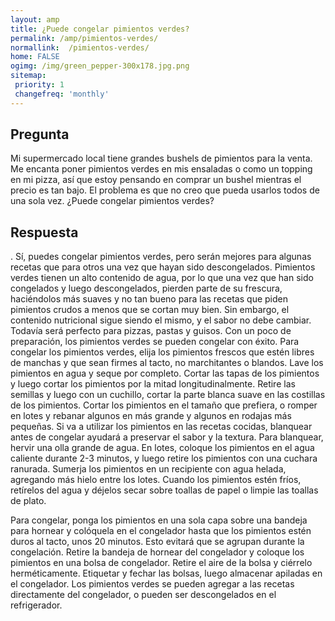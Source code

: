 ```yaml
---
layout: amp
title: ¿Puede congelar pimientos verdes?  
permalink: /amp/pimientos-verdes/
normallink:  /pimientos-verdes/
home: FALSE
ogimg: /img/green_pepper-300x178.jpg.png
sitemap:
 priority: 1
 changefreq: 'monthly'
---
```




## Pregunta

Mi supermercado local tiene grandes bushels de pimientos para la venta. Me encanta poner pimientos verdes en mis ensaladas o como un topping en mi pizza, así que estoy pensando en comprar un bushel mientras el precio es tan bajo. El problema es que no creo que pueda usarlos todos de una sola vez. ¿Puede congelar pimientos verdes?


<amp-img src="https://sepuedecongelar.com/img/green_pepper-300x178.jpg" alt="¿Puede congelar pimientos verdes?" height="400" width="800"></amp-img>


## Respuesta

. Sí, puedes congelar pimientos verdes, pero serán mejores para algunas recetas que para otros una vez que hayan sido descongelados. Pimientos verdes tienen un alto contenido de agua, por lo que una vez que han sido congelados y luego descongelados, pierden parte de su frescura, haciéndolos más suaves y no tan bueno para las recetas que piden pimientos crudos a menos que se cortan muy bien. Sin embargo, el contenido nutricional sigue siendo el mismo, y el sabor no debe cambiar. Todavía será perfecto para pizzas, pastas y guisos. Con un poco de preparación, los pimientos verdes se pueden congelar con éxito.
Para congelar los pimientos verdes, elija los pimientos frescos que estén libres de manchas y que sean firmes al tacto, no marchitantes o blandos. Lave los pimientos en agua y seque por completo. Cortar las tapas de los pimientos y luego cortar los pimientos por la mitad longitudinalmente. Retire las semillas y luego con un cuchillo, cortar la parte blanca suave en las costillas de los pimientos. Cortar los pimientos en el tamaño que prefiera, o romper en lotes y rebanar algunos en más grande y algunos en rodajas más pequeñas.
Si va a utilizar los pimientos en las recetas cocidas, blanquear antes de congelar ayudará a preservar el sabor y la textura. Para blanquear, hervir una olla grande de agua. En lotes, coloque los pimientos en el agua caliente durante 2-3 minutos, y luego retire los pimientos con una cuchara ranurada. Sumerja los pimientos en un recipiente con agua helada, agregando más hielo entre los lotes. Cuando los pimientos estén fríos, retírelos del agua y déjelos secar sobre toallas de papel o limpie las toallas de plato.

Para congelar, ponga los pimientos en una sola capa sobre una bandeja para hornear y colóquela en el congelador hasta que los pimientos estén duros al tacto, unos 20 minutos. Esto evitará que se agrupan durante la congelación. Retire la bandeja de hornear del congelador y coloque los pimientos en una bolsa de congelador. Retire el aire de la bolsa y ciérrelo herméticamente. Etiquetar y fechar las bolsas, luego almacenar apiladas en el congelador. Los pimientos verdes se pueden agregar a las recetas directamente del congelador, o pueden ser descongelados en el refrigerador.